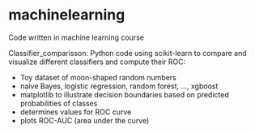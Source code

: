 # machinelearning
Code written in machine learning course

Classifier_comparisson:
Python code using scikit-learn to compare and visualize different classifiers and compute their ROC:
  - Toy dataset of moon-shaped random numbers
  - naive Bayes, logistic regression, random forest, ..., xgboost
  - matplotlib to illustrate decision boundaries based on predicted probabilities of classes
  - determines values for ROC curve
  - plots ROC-AUC (area under the curve)  
